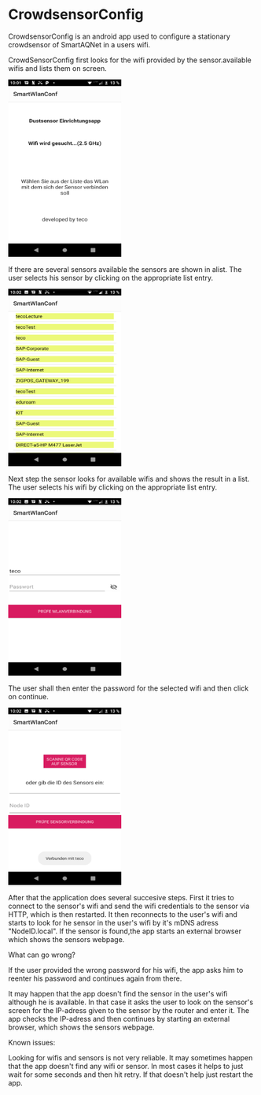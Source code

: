 # CrowdsensorConfig

CrowdsensorConfig is an android app used to configure a stationary crowdsensor of SmartAQNet in a users wifi. 

CrowdSensorConfig first looks for the wifi provided by the sensor.available wifis and lists them on screen.

<img src="images/Screenshot_20200228-100153.png"  width="230" height="360">

If there are several sensors available the sensors are shown in alist. The user selects his sensor by clicking on the appropriate list entry.

<img src="images/Screenshot_20200228-100205.png"  width="230" height="360">

Next step the sensor looks for available wifis and shows the result in a list. The user selects his wifi by clicking on the appropriate list entry.

<img src="images/Screenshot_20200228-100219.png"  width="230" height="360">

The user shall then enter the password for the selected wifi and then click on continue.

<img src="images/Screenshot_20200228-100249.png"  width="230" height="360">

After that the application does several succesive steps. First it tries to connect to the sensor's wifi and send the wifi credentials to the sensor via HTTP, which is then restarted.
It then reconnects to the user's wifi and starts to look for he sensor in the user's wifi by it's mDNS adress "NodeID.local". If the sensor is found,the app starts an external browser 
which shows the sensors webpage.

What can go wrong?

If the user provided the wrong password for his wifi, the app asks him to reenter his password and continues again from there.

It may happen that the app doesn't find the sensor in the user's wifi although he is available. 
In that case it asks the user to look on the sensor's screen for the IP-adress given to the sensor by the router and enter it.
The app checks the IP-adress and then continues by starting an external browser, which shows the sensors webpage.

Known issues:

Looking for wifis and sensors is not very reliable. It may sometimes happen that the app doesn't find any wifi or sensor. 
In most cases it helps to just wait for some seconds and then hit retry. If that doesn't help just restart the app.